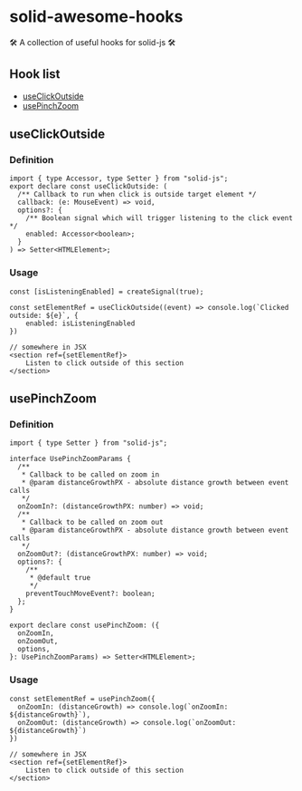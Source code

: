 # solid-awesome-hooks

🛠 A collection of useful hooks for solid-js 🛠

## Hook list

- [useClickOutside](#useClickOutside)
- [usePinchZoom](#usePinchZoom)

## useClickOutside

### Definition

```tsx
import { type Accessor, type Setter } from "solid-js";
export declare const useClickOutside: (
  /** Callback to run when click is outside target element */
  callback: (e: MouseEvent) => void,
  options?: {
    /** Boolean signal which will trigger listening to the click event */
    enabled: Accessor<boolean>;
  }
) => Setter<HTMLElement>;
```

### Usage

```tsx
const [isListeningEnabled] = createSignal(true);

const setElementRef = useClickOutside((event) => console.log(`Clicked outside: ${e}`, {
    enabled: isListeningEnabled
})

// somewhere in JSX
<section ref={setElementRef}>
    Listen to click outside of this section
</section>
```

## usePinchZoom

### Definition

```tsx
import { type Setter } from "solid-js";

interface UsePinchZoomParams {
  /**
   * Callback to be called on zoom in
   * @param distanceGrowthPX - absolute distance growth between event calls
   */
  onZoomIn?: (distanceGrowthPX: number) => void;
  /**
   * Callback to be called on zoom out
   * @param distanceGrowthPX - absolute distance growth between event calls
   */
  onZoomOut?: (distanceGrowthPX: number) => void;
  options?: {
    /**
     * @default true
     */
    preventTouchMoveEvent?: boolean;
  };
}

export declare const usePinchZoom: ({
  onZoomIn,
  onZoomOut,
  options,
}: UsePinchZoomParams) => Setter<HTMLElement>;
```

### Usage

```tsx
const setElementRef = usePinchZoom({
  onZoomIn: (distanceGrowth) => console.log(`onZoomIn: ${distanceGrowth}`),
  onZoomOut: (distanceGrowth) => console.log(`onZoomOut: ${distanceGrowth}`)
})

// somewhere in JSX
<section ref={setElementRef}>
    Listen to click outside of this section
</section>
```
